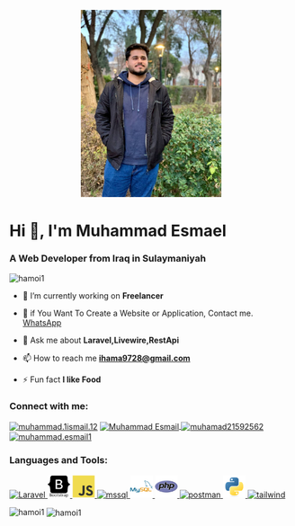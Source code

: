 <p align="center"> <img src="./image.jpeg" width="250" alt="hamoi1" /> </p>

<h1>Hi 👋, I'm Muhammad Esmael</h1>
<h3>A Web Developer from Iraq in Sulaymaniyah</h3>
<p align="left"> <img src="https://komarev.com/ghpvc/?username=hamoi1&label=Profile%20views&color=0e75b6&style=flat" alt="hamoi1" /> </p>

- 🔭 I’m currently working on **Freelancer**

- 🤝 if You Want To Create a Website or Application, Contact me. [WhatsApp](https://wa.link/url3sx)

- 💬 Ask me about **Laravel,Livewire,RestApi**

- 📫 How to reach me **ihama9728@gmail.com**

- ⚡ Fun fact **I like Food**

<h3 align="left">Connect with me:</h3>
<p align="left">
  <a href="https://fb.com/muhammad.1ismail.12" target="blank"><img align="center" src="https://raw.githubusercontent.com/rahuldkjain/github-profile-readme-generator/master/src/images/icons/Social/facebook.svg" alt="muhammad.1ismail.12" height="30" width="40" /></a>
   <a href="https://wa.link/url3sx" target="blank">
     <img align="center" src="https://i.imgur.com/AuFOjOY.png" alt="Muhammad Esmail" height="40" width="40" />
   </a>
<a href="https://twitter.com/muhamad21592562" target="blank"><img align="center" src="https://raw.githubusercontent.com/rahuldkjain/github-profile-readme-generator/master/src/images/icons/Social/twitter.svg" alt="muhamad21592562" height="30" width="40" /></a>
<a href="https://instagram.com/muhammad.esmail1" target="blank"><img align="center" src="https://raw.githubusercontent.com/rahuldkjain/github-profile-readme-generator/master/src/images/icons/Social/instagram.svg" alt="muhammad.esmail1" height="30" width="40" /></a>
</p>

<h3 align="left">Languages and Tools:</h3>
<p align="left"> <a href="https://graphql.org" target="_blank" rel="noreferrer"> <img src="https://cdn.worldvectorlogo.com/logos/laravel-2.svg" alt="Laravel" width="40" height="40"/> </a> 
   <a href="https://getbootstrap.com" target="_blank" rel="noreferrer"> <img src="https://raw.githubusercontent.com/devicons/devicon/master/icons/bootstrap/bootstrap-plain-wordmark.svg" alt="bootstrap" width="40" height="40"/> </a>
  <a href="https://developer.mozilla.org/en-US/docs/Web/JavaScript" target="_blank" rel="noreferrer"> <img src="https://raw.githubusercontent.com/devicons/devicon/master/icons/javascript/javascript-original.svg" alt="javascript" width="40" height="40"/> </a> <a href="https://www.microsoft.com/en-us/sql-server" target="_blank" rel="noreferrer"> <img src="https://www.svgrepo.com/show/303229/microsoft-sql-server-logo.svg" alt="mssql" width="40" height="40"/> </a> <a href="https://www.mysql.com/" target="_blank" rel="noreferrer"> <img src="https://raw.githubusercontent.com/devicons/devicon/master/icons/mysql/mysql-original-wordmark.svg" alt="mysql" width="40" height="40"/> </a> <a href="https://www.php.net" target="_blank" rel="noreferrer"> <img src="https://raw.githubusercontent.com/devicons/devicon/master/icons/php/php-original.svg" alt="php" width="40" height="40"/> </a> <a href="https://postman.com" target="_blank" rel="noreferrer"> <img src="https://www.vectorlogo.zone/logos/getpostman/getpostman-icon.svg" alt="postman" width="40" height="40"/> </a> <a href="https://www.python.org" target="_blank" rel="noreferrer"> <img src="https://raw.githubusercontent.com/devicons/devicon/master/icons/python/python-original.svg" alt="python" width="40" height="40"/> </a> <a href="https://tailwindcss.com/" target="_blank" rel="noreferrer"> <img src="https://www.vectorlogo.zone/logos/tailwindcss/tailwindcss-icon.svg" alt="tailwind" width="40" height="40"/> </a> </p>

<p><img align="left" src="https://github-readme-stats.vercel.app/api/top-langs?username=hamoi1&show_icons=true&locale=en&layout=compact" alt="hamoi1" /></p>

<p>&nbsp;<img align="center" src="https://github-readme-stats.vercel.app/api?username=hamoi1&show_icons=true&locale=en" alt="hamoi1" /></p>
